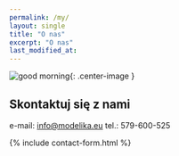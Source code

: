 ```yaml
---
permalink: /my/
layout: single
title: "O nas"
excerpt: "O nas"
last_modified_at:
---
```


![good morning]({{"/assets/images/about.svg"|relative_url}}){: .center-image }

## Skontaktuj się z nami

e-mail: info@modelika.eu
tel.: 579-600-525

{% include contact-form.html %}


